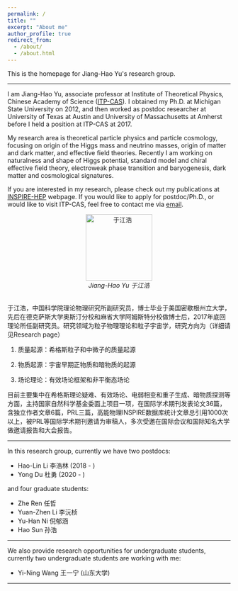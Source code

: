 ```yaml
---
permalink: /
title: ""
excerpt: "About me"
author_profile: true
redirect_from: 
  - /about/
  - /about.html
---
```


This is the homepage for Jiang-Hao Yu's research group.  

-----------------


I am Jiang-Hao Yu, associate professor at Institute of Theoretical Physics, Chinese Academy of Science ([ITP-CAS](http://english.itp.cas.cn)). I obtained my Ph.D. at Michigan State University on 2012, and then worked as postdoc researcher at University of Texas at Austin and University of Massachusetts at Amherst before I held a position at ITP-CAS at 2017. 

My research area is theoretical particle physics and particle cosmology, focusing on origin of the Higgs mass and neutrino masses, origin of matter and dark matter, and effective field theories. Recently I am working on naturalness and shape of Higgs potential, standard model and chiral effective field theory, electroweak phase transition and baryogenesis, dark matter and cosmological signatures.  

If you are interested in my research, please check out my publications at [INSPIRE-HEP](https://inspirehep.net/authors/1066117) webpage. If you would like to apply for postdoc/Ph.D., or would like to visit ITP-CAS, feel free to contact me via [email](mailto:jhyu@itp.ac.cn). 




<p align="center">
<img src="/images/bio-photo.jpg" alt="于江浩" title="Jiang-Hao Yu" width="150"/>
     <br />
    <em>Jiang-Hao Yu 于江浩 </em>
</p>
<br />
于江浩，中国科学院理论物理研究所副研究员，博士毕业于美国密歇根州立大学，先后在德克萨斯大学奥斯汀分校和麻省大学阿姆斯特分校做博士后，2017年底回理论所任副研究员。研究领域为粒子物理理论和粒子宇宙学，研究方向为（详细请见Research page）

1. 质量起源：希格斯粒子和中微子的质量起源

2. 物质起源：宇宙早期正物质和暗物质的起源

3. 场论理论：有效场论框架和非平衡态场论

目前主要集中在希格斯理论疑难、有效场论、电弱相变和重子生成、暗物质探测等方面，主持国家自然科学基金委面上项目一项，在国际学术期刊发表论文36篇，含独立作者文章6篇，PRL三篇，高能物理INSPIRE数据库统计文章总引用1000次以上，被PRL等国际学术期刊邀请为审稿人，多次受邀在国际会议和国际知名大学做邀请报告和大会报告。


<!-- Delete next line if you prefer not to have a feature row.  博士生导师-->


<!-- {% if page.feature_row1 %} 
  {% include feature_row1 %}
{% endif %} -->
<!-- Delete previous lines if you prefer not to have a feature row. -->

-----------------

In this research group, currently we have two postdocs:

* Hao-Lin Li 李浩林 (2018 - )
* Yong Du 杜勇 (2020 - )

and four graduate students:


* Zhe Ren 任哲   
* Yuan-Zhen Li 李沅桢  
* Yu-Han Ni 倪郁涵 
* Hao Sun 孙浩  

-----------------


We also provide research opportunities for undergraduate students, currently two undergraduate students are working with me:

* Yi-Ning Wang 王一宁 (山东大学)  


-----------------